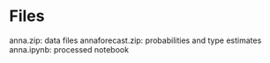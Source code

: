 # Files 
anna.zip: data files
annaforecast.zip:  probabilities and type estimates
anna.ipynb:  processed notebook
